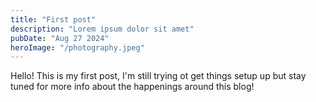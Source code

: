 ```yaml
---
title: "First post"
description: "Lorem ipsum dolor sit amet"
pubDate: "Aug 27 2024"
heroImage: "/photography.jpeg"
---
```


Hello! This is my first post, I'm still trying ot get things setup up but stay tuned for more info about the happenings around this blog!
